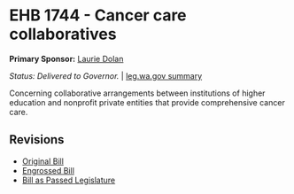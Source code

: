 # EHB 1744 - Cancer care collaboratives
**Primary Sponsor:** [Laurie Dolan](/person/leg/laurie.dolan.md)

*Status: Delivered to Governor.* | [leg.wa.gov summary](https://app.leg.wa.gov/billsummary?BillNumber=1744&Year=2021)

Concerning collaborative arrangements between institutions of higher education and nonprofit private entities that provide comprehensive cancer care.

## Revisions
* [Original Bill](1/)
* [Engrossed Bill](1/)
* [Bill as Passed Legislature](1/)